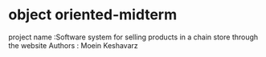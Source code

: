 # object oriented-midterm
project name :Software system for selling products in a chain store through the website
Authors : Moein Keshavarz

